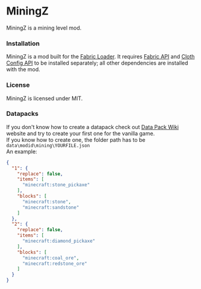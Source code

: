 # MiningZ
MiningZ is a mining level mod.

### Installation
MiningZ is a mod built for the [Fabric Loader](https://fabricmc.net/). It requires [Fabric API](https://www.curseforge.com/minecraft/mc-mods/fabric-api) and [Cloth Config API](https://www.curseforge.com/minecraft/mc-mods/cloth-config) to be installed separately; all other dependencies are installed with the mod.

### License
MiningZ is licensed under MIT.

### Datapacks
If you don't know how to create a datapack check out [Data Pack Wiki](https://minecraft.fandom.com/wiki/Data_Pack)
website and try to create your first one for the vanilla game.\
If you know how to create one, the folder path has to be ```data\modid\mining\YOURFILE.json```\
An example:

```json
{
  "1": {
    "replace": false,
    "items": [
      "minecraft:stone_pickaxe"
    ],
    "blocks": [
      "minecraft:stone",
      "minecraft:sandstone"
    ]
  },
  "2": {
    "replace": false,
    "items": [
      "minecraft:diamond_pickaxe"
    ],
    "blocks": [
      "minecraft:coal_ore",
      "minecraft:redstone_ore"
    ]
  }
}
```

